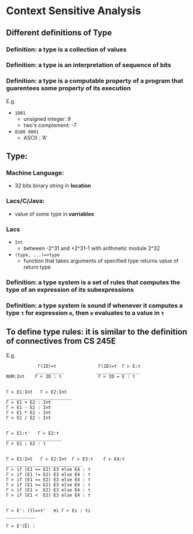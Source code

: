 # Context Sensitive Analysis

## Different definitions of __Type__

### Definition: a __type__ is a collection of values 
### Definition: a __type__ is an interpretation of sequence of bits 
### Definition: a __type__ is a computable property of a program that guarentees some property of its execution 

E.g. 
-  `1001` 
    - unsigned integer: 9
    - two's complement: -7 
- `0100 0001` 
    - ASCII : 'A'



## Type: 

### Machine Language: 
-  32 bits binary string in __location__

### Lacs/C/Java: 
- value of some type in __varriables__

### Lacs
- `Int` 
    - between -2^31 and +2^31-1 with arithmetic module 2^32 
- `(type, ...)=>type`
    - function that takes arguments of specified type returns value of return type 


### Definition: a __type system__ is a set of rules that computes the type of an expression of its subexpressions 
### Definition: a type system is __sound__ if whenever it computes a type `τ` for expression `e`, then `e` evaluates to a value in `τ` 

## To define type rules: it is similar to the definition of connectives from CS 245E 
E.g. 

```
            Γ(ID)=τ                Γ(ID)=τ  Γ ⊢ E:τ
           ___________            _________________
NUM:Int    Γ ⊢ ID : τ              Γ ⊢ ID = E : τ


Γ ⊢ E1:Int   Γ ⊢ E2:Int
_________________________
Γ ⊢ E1 + E2 : Int  
Γ ⊢ E1 - E2 : Int
Γ ⊢ E1 * E2 : Int
Γ ⊢ E1 / E2 : Int


Γ ⊢ E1:τ'   Γ ⊢ E2:τ
_____________________
Γ ⊢ E1 ; E2 : τ


Γ ⊢ E1:Int   Γ ⊢ E2:Int  Γ ⊢ E3:τ    Γ ⊢ E4:τ
_____________________________
Γ ⊢ if (E1 == E2) E3 else E4 : τ
Γ ⊢ if (E1 != E2) E3 else E4 : τ
Γ ⊢ if (E1 <= E2) E3 else E4 : τ
Γ ⊢ if (E1 >= E2) E3 else E4 : τ
Γ ⊢ if (E1 >  E2) E3 else E4 : τ
Γ ⊢ if (E1 <  E2) E3 else E4 : τ

         _
Γ ⊢ E': (τ)=>τ'   ∀i Γ ⊢ Ei : τi
___________
       _
Γ ⊢ E'(E) :


```













